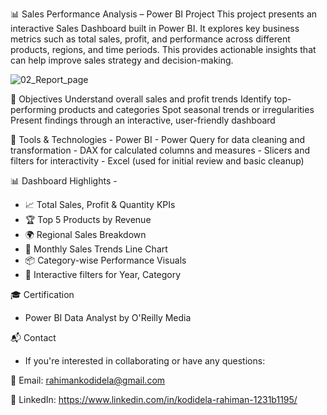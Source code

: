 
📊 Sales Performance Analysis – Power BI Project
This project presents an interactive Sales Dashboard built in Power BI. It explores key business metrics such as total sales, profit, and performance across different products, regions, and time periods. This provides actionable insights that can help improve sales strategy and decision-making.

![02_Report_page](https://github.com/user-attachments/assets/7119a794-7956-42be-85d8-0aef1947501c)


🧠 Objectives
Understand overall sales and profit trends
Identify top-performing products and categories
Spot seasonal trends or irregularities
Present findings through an interactive, user-friendly dashboard

🧰 Tools & Technologies
    - Power BI
    - Power Query for data cleaning and transformation
    - DAX for calculated columns and measures
    - Slicers and filters for interactivity
    - Excel (used for initial review and basic cleanup)

📊 Dashboard Highlights -

   - 📈 Total Sales, Profit & Quantity KPIs
   - 🏆 Top 5 Products by Revenue
   - 🌍 Regional Sales Breakdown
   - 📆 Monthly Sales Trends Line Chart
   - 📦 Category-wise Performance Visuals
   - 🧭 Interactive filters for Year, Category

🎓 Certification
   - Power BI Data Analyst by O'Reilly Media

📬 Contact
   - If you're interested in collaborating or have any questions:

📧 Email: rahimankodidela@gmail.com

💼 LinkedIn: https://www.linkedin.com/in/kodidela-rahiman-1231b1195/

